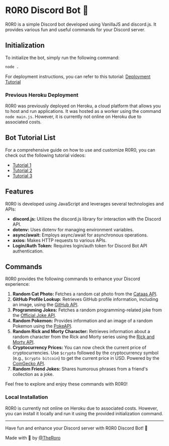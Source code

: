 # R0R0 Discord Bot 🤖

R0R0 is a simple Discord bot developed using VanillaJS and discord.js. It provides various fun and useful commands for your Discord server.

## Initialization

To initialize the bot, simply run the following command:

```bash
node .
```

For deployment instructions, you can refer to this tutorial: [Deployment Tutorial](https://www.youtube.com/watch?v=OFearuMjI4s)

### Previous Heroku Deployment

R0R0 was previously deployed on Heroku, a cloud platform that allows you to host and run applications. It was hosted as a worker using the command `node main.js`. However, it is currently not online on Heroku due to associated costs.

## Bot Tutorial List

For a comprehensive guide on how to use and customize R0R0, you can check out the following tutorial videos:

- [Tutorial 1](https://www.youtube.com/watch?v=j_sD9udZnCk)
- [Tutorial 2](https://www.youtube.com/watch?v=nTGtiCC3iQM)
- [Tutorial 3](https://www.youtube.com/watch?v=AUOb9_aAk7U)

## Features

R0R0 is developed using JavaScript and leverages several technologies and APIs:

- **discord.js:** Utilizes the discord.js library for interaction with the Discord API.
- **dotenv:** Uses dotenv for managing environment variables.
- **async/await:** Employs async/await for asynchronous operations.
- **axios:** Makes HTTP requests to various APIs.
- **Login/Auth Token:** Requires login/auth token for Discord Bot API authentication.

## Commands

R0R0 provides the following commands to enhance your Discord experience:

1.  **Random Cat Photo:** Fetches a random cat photo from the [Cataas API](https://cataas.com/cat?json=true).
2.  **GitHub Profile Lookup:** Retrieves GitHub profile information, including an image, using the [GitHub API](https://api.github.com/users/TheRoro).
3.  **Programming Jokes:** Fetches a random programming-related joke from the [Official Joke API](https://official-joke-api.appspot.com/jokes/programming/random).
4.  **Random Pokemon:** Provides information and an image of a random Pokemon using the [PokeAPI](https://pokeapi.co/api/v2/pokemon).
5.  **Random Rick and Morty Character:** Retrieves information about a random character from the Rick and Morty series using the [Rick and Morty API](https://rickandmortyapi.com/api/character).
6.  **Cryptocurrency Prices:** You can now check the current price of cryptocurrencies. Use `$crypto` followed by the cryptocurrency symbol (e.g., `$crypto bitcoin`) to get the current price in USD. Powered by the [CoinGecko API](https://api.coingecko.com/api/v3/simple/price).
7.  **Random Friend Jokes:** Shares humorous phrases from a friend's collection as a joke.

Feel free to explore and enjoy these commands with R0R0!

### Local Installation

R0R0 is currently not online on Heroku due to associated costs. However, you can install it locally and run it using the provided initialization command.

---

Have fun and enhance your Discord server with R0R0 Discord Bot! 🤖

Made with 🦔 by [@TheRoro](https://github.com/TheRoro)
